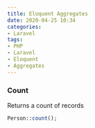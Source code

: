 ```yaml
---
title: Eloquent Aggregates
date: 2020-04-25 10:34
categories:
- Laravel
tags:
- PHP
- Laravel
- Eloquent
- Aggregates
---
```


### Count

Returns a count of records

```php
Person::count();
```